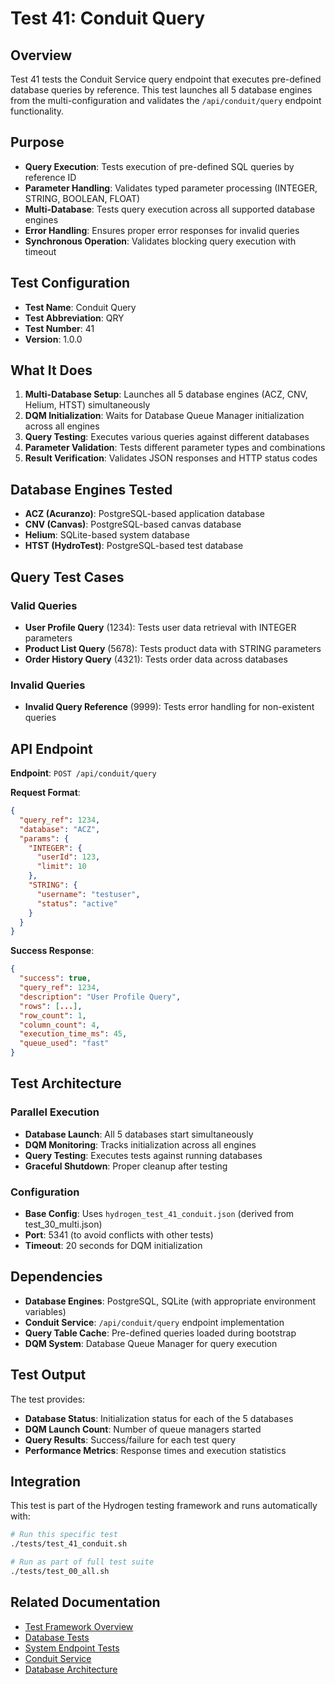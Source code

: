 # Test 41: Conduit Query

## Overview

Test 41 tests the Conduit Service query endpoint that executes pre-defined database queries by reference. This test launches all 5 database engines from the multi-configuration and validates the `/api/conduit/query` endpoint functionality.

## Purpose

- **Query Execution**: Tests execution of pre-defined SQL queries by reference ID
- **Parameter Handling**: Validates typed parameter processing (INTEGER, STRING, BOOLEAN, FLOAT)
- **Multi-Database**: Tests query execution across all supported database engines
- **Error Handling**: Ensures proper error responses for invalid queries
- **Synchronous Operation**: Validates blocking query execution with timeout

## Test Configuration

- **Test Name**: Conduit Query
- **Test Abbreviation**: QRY
- **Test Number**: 41
- **Version**: 1.0.0

## What It Does

1. **Multi-Database Setup**: Launches all 5 database engines (ACZ, CNV, Helium, HTST) simultaneously
2. **DQM Initialization**: Waits for Database Queue Manager initialization across all engines
3. **Query Testing**: Executes various queries against different databases
4. **Parameter Validation**: Tests different parameter types and combinations
5. **Result Verification**: Validates JSON responses and HTTP status codes

## Database Engines Tested

- **ACZ (Acuranzo)**: PostgreSQL-based application database
- **CNV (Canvas)**: PostgreSQL-based canvas database
- **Helium**: SQLite-based system database
- **HTST (HydroTest)**: PostgreSQL-based test database

## Query Test Cases

### Valid Queries

- **User Profile Query** (1234): Tests user data retrieval with INTEGER parameters
- **Product List Query** (5678): Tests product data with STRING parameters
- **Order History Query** (4321): Tests order data across databases

### Invalid Queries

- **Invalid Query Reference** (9999): Tests error handling for non-existent queries

## API Endpoint

**Endpoint**: `POST /api/conduit/query`

**Request Format**:

```json
{
  "query_ref": 1234,
  "database": "ACZ",
  "params": {
    "INTEGER": {
      "userId": 123,
      "limit": 10
    },
    "STRING": {
      "username": "testuser",
      "status": "active"
    }
  }
}
```

**Success Response**:

```json
{
  "success": true,
  "query_ref": 1234,
  "description": "User Profile Query",
  "rows": [...],
  "row_count": 1,
  "column_count": 4,
  "execution_time_ms": 45,
  "queue_used": "fast"
}
```

## Test Architecture

### Parallel Execution

- **Database Launch**: All 5 databases start simultaneously
- **DQM Monitoring**: Tracks initialization across all engines
- **Query Testing**: Executes tests against running databases
- **Graceful Shutdown**: Proper cleanup after testing

### Configuration

- **Base Config**: Uses `hydrogen_test_41_conduit.json` (derived from test_30_multi.json)
- **Port**: 5341 (to avoid conflicts with other tests)
- **Timeout**: 20 seconds for DQM initialization

## Dependencies

- **Database Engines**: PostgreSQL, SQLite (with appropriate environment variables)
- **Conduit Service**: `/api/conduit/query` endpoint implementation
- **Query Table Cache**: Pre-defined queries loaded during bootstrap
- **DQM System**: Database Queue Manager for query execution

## Test Output

The test provides:

- **Database Status**: Initialization status for each of the 5 databases
- **DQM Launch Count**: Number of queue managers started
- **Query Results**: Success/failure for each test query
- **Performance Metrics**: Response times and execution statistics

## Integration

This test is part of the Hydrogen testing framework and runs automatically with:

```bash
# Run this specific test
./tests/test_41_conduit.sh

# Run as part of full test suite
./tests/test_00_all.sh
```

## Related Documentation

- [Test Framework Overview](../README.md)
- [Database Tests](../docs/test_30_database.md)
- [System Endpoint Tests](../docs/test_21_system_endpoints.md)
- [Conduit Service](../../CONDUIT.md)
- [Database Architecture](../../docs/database.md)